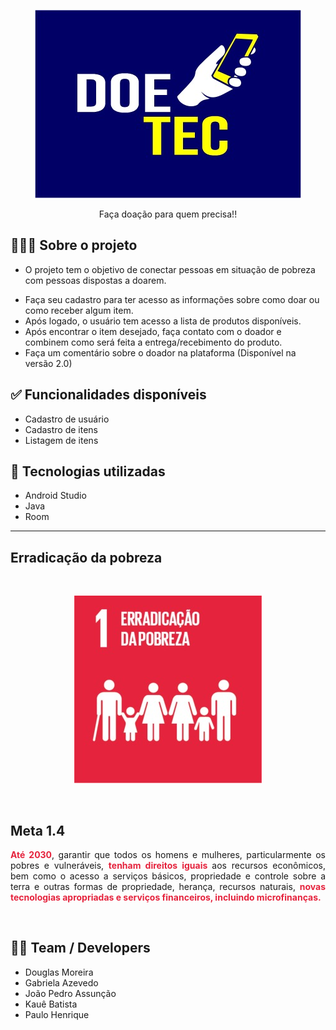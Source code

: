 
<p align="center">
<img  src="imagens/WhatsApp Image 2021-10-28 at 13.50.03.jpeg" />
</p>
<p align="center">Faça doação para quem precisa!!</p>

<p align="center">
  

## 👨🏻‍💻 Sobre o projeto

-   <p>O projeto tem o objetivo de conectar pessoas em situação de pobreza com pessoas dispostas a doarem.
-   Faça seu cadastro para ter acesso as informações sobre como doar ou como receber algum item.
- Após logado, o usuário tem acesso a lista de produtos disponíveis.
- Após encontrar o item desejado, faça contato com o doador e combinem como será feita a entrega/recebimento do produto. 
- Faça um comentário sobre o doador na plataforma (Disponível na versão 2.0) 
 </p>

## ✅  Funcionalidades disponíveis
- Cadastro de usuário
- Cadastro de itens
- Listagem de itens
## 🚀 Tecnologias utilizadas

-  Android Studio
-  Java
-  Room

---
## Erradicação da pobreza
<br>
<p align="center">
<img src="imagens/WhatsApp Image 2021-10-28 at 13.53.16.jpeg" >
</p>

<br> 

## Meta 1.4

<p align="justify">
  <strong style="color:#e5233d">Até 2030</strong>, garantir que todos os homens e mulheres, particularmente os pobres e vulneráveis, <strong style="color:#e5233d">tenham direitos iguais </strong>aos recursos econômicos, bem como o acesso a serviços básicos, propriedade e controle sobre a terra e outras formas de propriedade, herança, recursos naturais, <strong style="color:#e5233d">novas tecnologias apropriadas e serviços financeiros, incluindo microfinanças.</strong></p><br>


 ## 👨‍💻 Team / Developers
- Douglas Moreira
- Gabriela Azevedo
- João Pedro Assunção
- Kauê Batista
- Paulo Henrique
<br>

